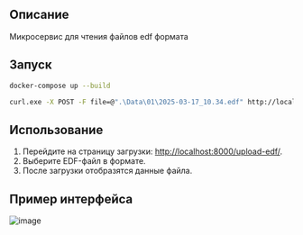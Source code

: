 ## Описание
Микросервис для чтения файлов edf формата

## Запуск
```bash
docker-compose up --build
```
```bash
curl.exe -X POST -F file=@".\Data\01\2025-03-17_10.34.edf" http://localhost:8000/upload-edf/
```

## Использование
1. Перейдите на страницу загрузки: [http://localhost:8000/upload-edf/](http://localhost:8000/upload-edf/).
2. Выберите EDF-файл в формате.
3. После загрузки отобразятся данные файла.

## Пример интерфейса
![image](https://github.com/user-attachments/assets/4e2a37b5-83e3-4d77-94cd-11c312461a3d)
